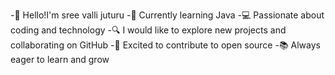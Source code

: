 -👋 Hello!I'm sree valli juturu
-🌱 Currently learning Java
-💻 Passionate about coding and technology
-🔍 I would like to explore new projects and collaborating on GitHub
-🚀 Excited to contribute to open source
-📚 Always eager to learn and grow

<!---
sreevallijuturu/sreevallijuturu is a ✨ special ✨ repository because its `README.md` (this file) appears on your GitHub profile.
You can click the Preview link to take a look at your changes.
--->
